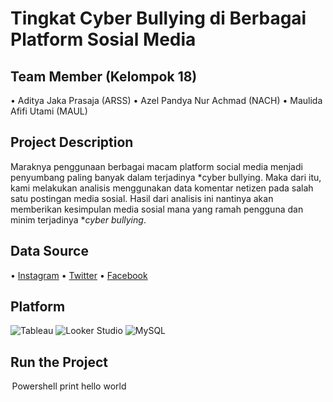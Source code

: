 # Tingkat Cyber Bullying di Berbagai Platform Sosial Media

## Team Member (Kelompok 18)
•⁠  ⁠Aditya Jaka Prasaja (ARSS)
•⁠  Azel Pandya Nur Achmad (NACH)
•⁠  ⁠Maulida Afifi Utami (MAUL)

## Project Description

Maraknya penggunaan berbagai macam platform social media menjadi penyumbang paling banyak dalam terjadinya *cyber bullying. Maka dari itu, kami melakukan analisis menggunakan data komentar netizen pada salah satu postingan media sosial. Hasil dari analisis ini nantinya akan memberikan kesimpulan media sosial mana yang ramah pengguna dan minim terjadinya **cyber bullying*.

## Data Source
•  [Instagram](https://www.instagram.com)
•  [Twitter](https://twitter.com/home)
•  [Facebook](https://www.facebook.com)

## Platform
  ![Tableau](https://img.shields.io/badge/-Tableau-E97627?style=flat&logo=tableau&logoColor=white)
  ![Looker Studio](https://img.shields.io/badge/-Google_Looker_Studio-00A7E0?style=flat&logo=looker&logoColor=white)
  ![MySQL](https://img.shields.io/badge/-MySQL-4479A1?style=flat&logo=mysql&logoColor=white)

## Run the Project
⁠ Powershell
print hello world
